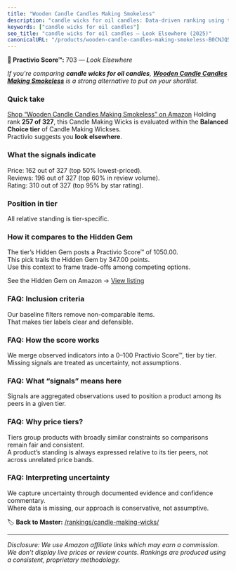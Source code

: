```yaml
---
title: "Wooden Candle Candles Making Smokeless"
description: "candle wicks for oil candles: Data-driven ranking using the Practivio Score™. Positioned by quality, value, demand, findability, momentum."
keywords: ["candle wicks for oil candles"]
seo_title: "candle wicks for oil candles — Look Elsewhere (2025)"
canonicalURL: "/products/wooden-candle-candles-making-smokeless-B0CNJQ5G74/"
---
```


**🚫 Practivio Score™:** 703 — _Look Elsewhere_


*If you're comparing **candle wicks for oil candles**, **[Wooden Candle Candles Making Smokeless](https://www.amazon.com/dp/B0CNJQ5G74?tag=practivio-20)** is a strong alternative to put on your shortlist.*
### Quick take
[Shop “Wooden Candle Candles Making Smokeless” on Amazon](https://www.amazon.com/dp/B0CNJQ5G74?tag=practivio-20)
Holding rank **257 of 327**, this Candle Making Wicks is evaluated within the **Balanced Choice tier** of Candle Making Wickses.  
Practivio suggests you **look elsewhere**.

### What the signals indicate
Price: 162 out of 327 (top 50% lowest-priced).  
Reviews: 196 out of 327 (top 60% in review volume).  
Rating: 310 out of 327 (top 95% by star rating).  

### Position in tier
All relative standing is tier-specific.

### How it compares to the Hidden Gem
The tier’s Hidden Gem posts a Practivio Score™ of 1050.00.  
This pick trails the Hidden Gem by 347.00 points.  
Use this context to frame trade-offs among competing options.  

See the Hidden Gem on Amazon → [View listing](https://www.amazon.com/dp/B07K1YZ27X?tag=practivio-20)

### FAQ: Inclusion criteria
Our baseline filters remove non-comparable items.  
That makes tier labels clear and defensible.

### FAQ: How the score works
We merge observed indicators into a 0–100 Practivio Score™, tier by tier.  
Missing signals are treated as uncertainty, not assumptions.

### FAQ: What “signals” means here
Signals are aggregated observations used to position a product among its peers in a given tier.

### FAQ: Why price tiers?
Tiers group products with broadly similar constraints so comparisons remain fair and consistent.  
A product’s standing is always expressed relative to its tier peers, not across unrelated price bands.

### FAQ: Interpreting uncertainty
We capture uncertainty through documented evidence and confidence commentary.  
Where data is missing, our approach is conservative, not assumptive.


🏷️ **Back to Master:** [/rankings/candle-making-wicks/](/rankings/candle-making-wicks/)

---
_Disclosure: We use Amazon affiliate links which may earn a commission. We don’t display live prices or review counts. Rankings are produced using a consistent, proprietary methodology._
